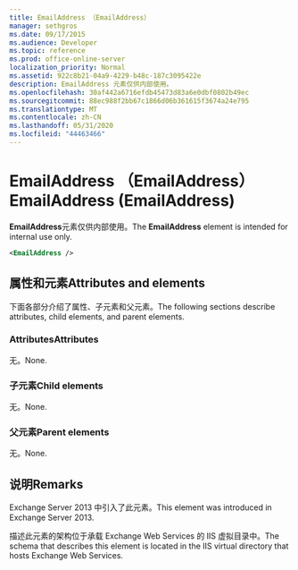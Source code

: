```yaml
---
title: EmailAddress （EmailAddress）
manager: sethgros
ms.date: 09/17/2015
ms.audience: Developer
ms.topic: reference
ms.prod: office-online-server
localization_priority: Normal
ms.assetid: 922c8b21-04a9-4229-b48c-187c3095422e
description: EmailAddress 元素仅供内部使用。
ms.openlocfilehash: 30af442a6716efdb45473d83a6e0dbf0802b49ec
ms.sourcegitcommit: 88ec988f2bb67c1866d06b361615f3674a24e795
ms.translationtype: MT
ms.contentlocale: zh-CN
ms.lasthandoff: 05/31/2020
ms.locfileid: "44463466"
---
```

# <a name="emailaddress-emailaddress"></a><span data-ttu-id="31c08-103">EmailAddress （EmailAddress）</span><span class="sxs-lookup"><span data-stu-id="31c08-103">EmailAddress (EmailAddress)</span></span>

<span data-ttu-id="31c08-104">**EmailAddress**元素仅供内部使用。</span><span class="sxs-lookup"><span data-stu-id="31c08-104">The **EmailAddress** element is intended for internal use only.</span></span> 
  
```XML
<EmailAddress />
```

## <a name="attributes-and-elements"></a><span data-ttu-id="31c08-105">属性和元素</span><span class="sxs-lookup"><span data-stu-id="31c08-105">Attributes and elements</span></span>

<span data-ttu-id="31c08-106">下面各部分介绍了属性、子元素和父元素。</span><span class="sxs-lookup"><span data-stu-id="31c08-106">The following sections describe attributes, child elements, and parent elements.</span></span>
  
### <a name="attributes"></a><span data-ttu-id="31c08-107">Attributes</span><span class="sxs-lookup"><span data-stu-id="31c08-107">Attributes</span></span>

<span data-ttu-id="31c08-108">无。</span><span class="sxs-lookup"><span data-stu-id="31c08-108">None.</span></span>
  
### <a name="child-elements"></a><span data-ttu-id="31c08-109">子元素</span><span class="sxs-lookup"><span data-stu-id="31c08-109">Child elements</span></span>

<span data-ttu-id="31c08-110">无。</span><span class="sxs-lookup"><span data-stu-id="31c08-110">None.</span></span>
  
### <a name="parent-elements"></a><span data-ttu-id="31c08-111">父元素</span><span class="sxs-lookup"><span data-stu-id="31c08-111">Parent elements</span></span>

<span data-ttu-id="31c08-112">无。</span><span class="sxs-lookup"><span data-stu-id="31c08-112">None.</span></span>
  
## <a name="remarks"></a><span data-ttu-id="31c08-113">说明</span><span class="sxs-lookup"><span data-stu-id="31c08-113">Remarks</span></span>

<span data-ttu-id="31c08-114">Exchange Server 2013 中引入了此元素。</span><span class="sxs-lookup"><span data-stu-id="31c08-114">This element was introduced in Exchange Server 2013.</span></span>
  
<span data-ttu-id="31c08-115">描述此元素的架构位于承载 Exchange Web Services 的 IIS 虚拟目录中。</span><span class="sxs-lookup"><span data-stu-id="31c08-115">The schema that describes this element is located in the IIS virtual directory that hosts Exchange Web Services.</span></span>
  

